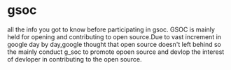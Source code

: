 # gsoc
all the info you got to know before participating in gsoc.
GSOC is mainly held for opening and contributing to open source.Due to vast increment in google day by day,google thought that open source doesn't left behind so the mainly conduct g_soc to promote opoen source and devlop the interest of devloper in contributing to the open source.

